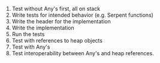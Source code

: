 1. Test without Any's first, all on stack
2. Write tests for intended behavior (e.g. Serpent functions)
3. Write the header for the implementation
4. Write the implementation
5. Run the tests
6. Test with references to heap objects
7. Test with Any's
8. Test interoperability between Any's and heap references.